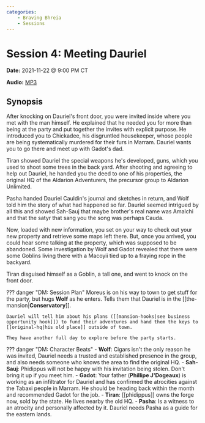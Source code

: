 ```yaml
---
categories:
    - Braving Bhreia
    - Sessions
---
```

# Session 4: Meeting Dauriel

**Date:** 2021-11-22 @ 9:00 PM CT

**Audio:** [MP3](https://drive.google.com/file/d/1yT-xluCe4jXbhvOAnm1hO_7XElN2qV5Y/view?usp=sharing)

## Synopsis

After knocking on Dauriel's front door, you were invited inside where you met with the man himself. He explained that he needed you for more than being at the party and put together the invites with explicit purpose. He introduced you to Chickadee, his disgruntled housekeeper, whose people are being systematically murdered for their furs in Marram. Dauriel wants you to go there and meet up with Gadot's dad.

Tiran showed Dauriel the special weapons he's developed, guns, which you used to shoot some trees in the back yard. After shooting and agreeing to help out Dauriel, he handed you the deed to one of his properties, the original HQ of the Aldarion Adventurers, the precursor group to Aldarion Unlimited.

Pasha handed Dauriel Cauldin's journal and sketches in return, and Wolf told him the story of what had happened so far. Dauriel seemed intrigued by all this and showed Sah-Sauj that maybe brother's real name was Amalchi and that the satyr that sang you the song was perhaps Cauda.

Now, loaded with new information, you set on your way to check out your new property and retrieve some maps left there. But, once you arrived, you could hear some talking at the property, which was supposed to be abandoned. Some investigation by Wolf and Gadot revealed that there were some Goblins living there with a Macoyii tied up to a fraying rope in the backyard.

Tiran disguised himself as a Goblin, a tall one, and went to knock on the front door.

??? danger "DM: Session Plan"
    Moreus is on his way to town to get stuff for the party, but hugs **Wolf** as he enters. Tells them that Dauriel is in the [[the-mansion|**Conservatory**]].

    Dauriel will tell him about his plans ([[mansion-hooks|see business opportunity hook]]) to fund their adventures and hand them the keys to [[original-hq|his old place]] outside of town.

    They have another full day to explore before the party starts.

??? danger "DM: Character Beats"
    - **Wolf**: Cigars isn't the only reason he was invited, Dauriel needs a trusted and established presence in the group, and also needs someone who knows the area to find the original HQ.
    - **Sah-Sauj**: Phidippus will not be happy with his invitation being stolen. Don't bring it up if you meet him.
    - **Gadot**: Your father (**Phillipe J'Dogeaux**) is working as an infiltrator for Dauriel and has confirmed the atrocities against the Tabaxi people in Marram. He should be heading back within the month and recommended Gadot for the job.
    - **Tiran**: [[phidippus]] owns the forge now, sold by the state. He lives nearby the old HQ.
    - **Pasha**: Is a witness to an atrocity and personally affected by it. Dauriel needs Pasha as a guide for the eastern lands.

